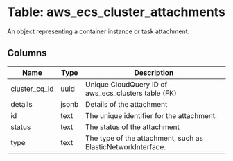 
# Table: aws_ecs_cluster_attachments
An object representing a container instance or task attachment.
## Columns
| Name        | Type           | Description  |
| ------------- | ------------- | -----  |
|cluster_cq_id|uuid|Unique CloudQuery ID of aws_ecs_clusters table (FK)|
|details|jsonb|Details of the attachment|
|id|text|The unique identifier for the attachment.|
|status|text|The status of the attachment|
|type|text|The type of the attachment, such as ElasticNetworkInterface.|

